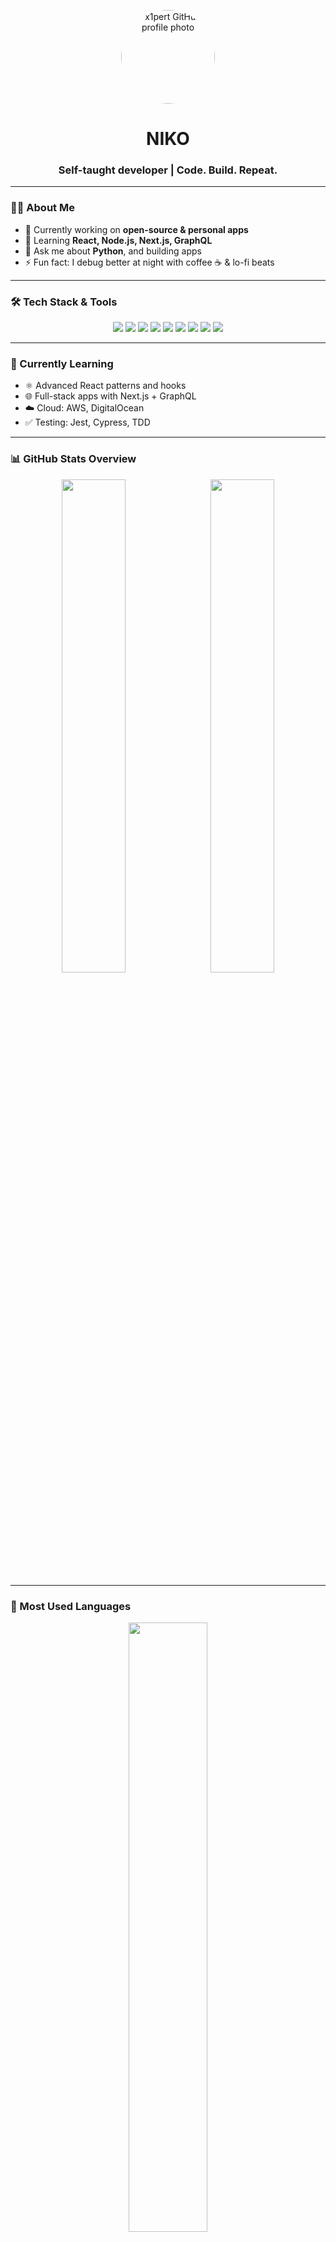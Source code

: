 <!-- Profile Picture -->
<p align="center">
  <img src="https://github.com/x1pert.png" alt="x1pert GitHub profile photo" width="150" height="150" style="border-radius: 50%;" />
</p>

<h1 align="center"> NIKO</h1>
<h3 align="center">Self-taught developer | Code. Build. Repeat.</h3>

---

### 👨‍💻 About Me

- 🔭 Currently working on **open-source & personal apps**
- 🌱 Learning **React, Node.js, Next.js, GraphQL**
- 💬 Ask me about **Python**, and building apps
- ⚡ Fun fact: I debug better at night with coffee ☕ & lo-fi beats

---

### 🛠️ Tech Stack & Tools

<p align="center">
  <img src="https://img.shields.io/badge/JavaScript-F7DF1E?logo=javascript&logoColor=black&style=for-the-badge" />
  <img src="https://img.shields.io/badge/TypeScript-3178C6?logo=typescript&logoColor=white&style=for-the-badge" />
  <img src="https://img.shields.io/badge/React-61DAFB?logo=react&logoColor=black&style=for-the-badge" />
  <img src="https://img.shields.io/badge/Next.js-000000?logo=nextdotjs&logoColor=white&style=for-the-badge" />
  <img src="https://img.shields.io/badge/Node.js-339933?logo=nodedotjs&logoColor=white&style=for-the-badge" />
  <img src="https://img.shields.io/badge/Express.js-000000?logo=express&logoColor=white&style=for-the-badge" />
  <img src="https://img.shields.io/badge/Python-3776AB?logo=python&logoColor=white&style=for-the-badge" />
  <img src="https://img.shields.io/badge/Docker-2496ED?logo=docker&logoColor=white&style=for-the-badge" />
  <img src="https://img.shields.io/badge/Git-F05032?logo=git&logoColor=white&style=for-the-badge" />
</p>

---

### 🌱 Currently Learning

- ⚛️ Advanced React patterns and hooks  
- 🌐 Full-stack apps with Next.js + GraphQL  
- ☁️ Cloud: AWS, DigitalOcean  
- ✅ Testing: Jest, Cypress, TDD

---

### 📊 GitHub Stats Overview

<p align="center">
  <img src="https://github-readme-stats.vercel.app/api?username=x1pert&show_icons=true&theme=tokyonight&hide_border=true&bg_color=0d1117" width="45%" />
  &nbsp;
  <img src="https://github-readme-streak-stats.herokuapp.com?user=x1pert&theme=tokyonight&hide_border=true&date_format=M%20j%5B%2C%20Y%5D" width="45%" />
</p>

---

### 🧠 Most Used Languages

<p align="center">
  <img src="https://github-readme-stats.vercel.app/api/top-langs/?username=x1pert&layout=compact&theme=radical&hide_border=true" width="50%" />
</p>

---

### 📈 Contribution Activity (Heatmap)

<p align="center">
  <img src="https://github-readme-activity-graph.vercel.app/graph?username=x1pert&theme=react-dark&area=true&hide_border=true" />
</p>

---

### 🏆 GitHub Trophies

<p align="center">
  <img src="https://github-profile-trophy.vercel.app/?username=x1pert&theme=gruvbox&no-frame=true&row=1&column=7" />
</p>

---

### ⚡ Fun Dev Quotes
> 💬 "Code is like humor. When you have to explain it, it’s bad." — Cory House  
> 💡 "First, solve the problem. Then, write the code." — John Johnson  
> 🧠 "Simplicity is the soul of efficiency." — Austin Freeman

---

### 🔥 Profile Views

<p align="center">
  <img src="https://img.shields.io/badge/Profile_Views-1%2C000%2C000%2B-blueviolet?style=for-the-badge&logo=github" />
</p>
